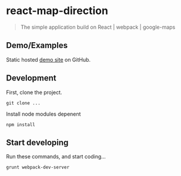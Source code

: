 # react-map-direction
> The simple application build on React | webpack | google-maps

## Demo/Examples

Static hosted [demo site][demo] on GitHub.

## Development

First, clone the project.

```shell
git clone ...
```

Install node modules depenent

```shell
npm install
```

## Start developing

Run these commands, and start coding...

```shell
grunt webpack-dev-server
```


[demo]: http://lethanhquang.github.io/react-map-direction/
